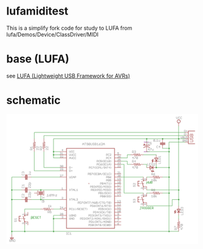 # lufamiditest

This is a simplify fork code for study to LUFA from lufa/Demos/Device/ClassDriver/MIDI

# base (LUFA)

see [LUFA (Lightweight USB Framework for AVRs)](http://www.fourwalledcubicle.com/LUFA.php)

# schematic

![schematic](./AT90usb162-LUFA-test.png)
